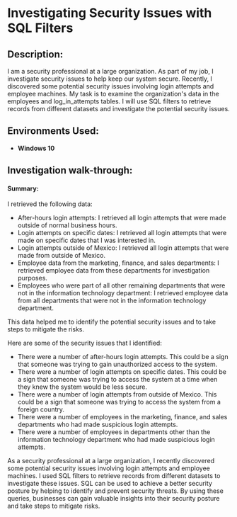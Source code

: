 <h1>Investigating Security Issues with SQL Filters</h1>

<h2>Description:</h2>

I am a security professional at a large organization. As part of my job, I investigate security issues to help keep our system secure. Recently, I discovered some potential security issues involving login attempts and employee machines.
My task is to examine the organization's data in the employees and log_in_attempts tables. I will use SQL filters to retrieve records from different datasets and investigate the potential security issues.

<h2>Environments Used:</h2>

- <b>Windows 10</b>

<h2>Investigation walk-through:</h2>

<h4> Summary:  </h4>

I retrieved the following data:<br/>
<ul>
<li>After-hours login attempts: I retrieved all login attempts that were made outside of normal business hours.</li>
<li>Login attempts on specific dates: I retrieved all login attempts that were made on specific dates that I was interested in.</li>
<li>Login attempts outside of Mexico: I retrieved all login attempts that were made from outside of Mexico.</li>
<li>Employee data from the marketing, finance, and sales departments: I retrieved employee data from these departments for investigation purposes.</li>
<li>Employees who were part of all other remaining departments that were not in the information technology department: I retrieved employee data from all departments that were not in the information technology department.</li></ul>

This data helped me to identify the potential security issues and to take steps to mitigate the risks.<br/>

Here are some of the security issues that I identified:<br/>
<ul>
<li>There were a number of after-hours login attempts. This could be a sign that someone was trying to gain unauthorized access to the system.</li>
<li>There were a number of login attempts on specific dates. This could be a sign that someone was trying to access the system at a time when they knew the system would be less secure.</li>
<li>There were a number of login attempts from outside of Mexico. This could be a sign that someone was trying to access the system from a foreign country.</li>
<li>There were a number of employees in the marketing, finance, and sales departments who had made suspicious login attempts.</li>
<li>There were a number of employees in departments other than the information technology department who had made suspicious login attempts.</li>
</ul>

As a security professional at a large organization, I recently discovered some potential security issues involving login attempts and employee machines. I used SQL filters to retrieve records from different datasets to investigate these issues.
SQL can be used to achieve a better security posture by helping to identify and prevent security threats. By using these queries, businesses can gain valuable insights into their security posture and take steps to mitigate risks.

